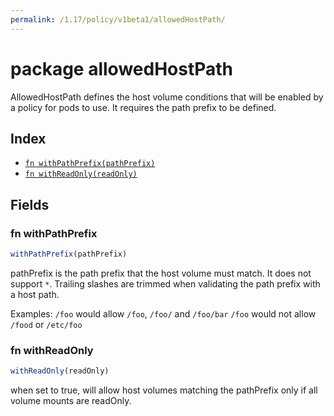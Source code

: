 ```yaml
---
permalink: /1.17/policy/v1beta1/allowedHostPath/
---
```


# package allowedHostPath

AllowedHostPath defines the host volume conditions that will be enabled by a policy for pods to use. It requires the path prefix to be defined.

## Index

* [`fn withPathPrefix(pathPrefix)`](#fn-withpathprefix)
* [`fn withReadOnly(readOnly)`](#fn-withreadonly)

## Fields

### fn withPathPrefix

```ts
withPathPrefix(pathPrefix)
```

pathPrefix is the path prefix that the host volume must match. It does not support `*`. Trailing slashes are trimmed when validating the path prefix with a host path.

Examples: `/foo` would allow `/foo`, `/foo/` and `/foo/bar` `/foo` would not allow `/food` or `/etc/foo`

### fn withReadOnly

```ts
withReadOnly(readOnly)
```

when set to true, will allow host volumes matching the pathPrefix only if all volume mounts are readOnly.